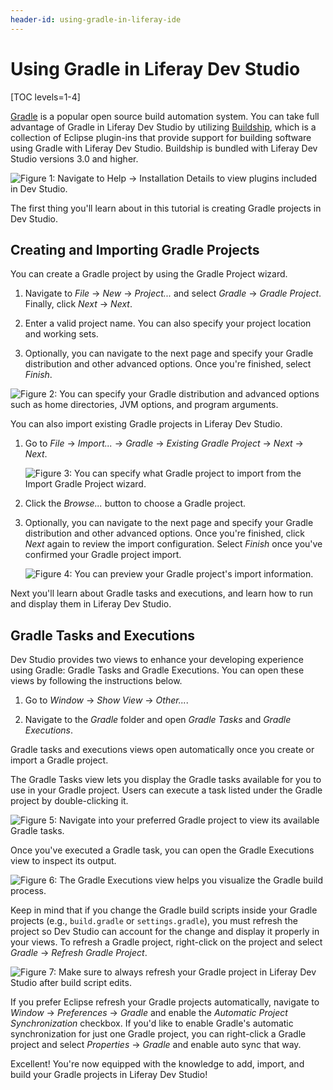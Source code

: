 ```yaml
---
header-id: using-gradle-in-liferay-ide
---
```


# Using Gradle in Liferay Dev Studio

[TOC levels=1-4]

[Gradle](http://gradle.org/) is a popular open source build automation system.
You can take full advantage of Gradle in Liferay Dev Studio by utilizing
[Buildship](https://projects.eclipse.org/releases/photon), which is a collection
of Eclipse plugin-ins that provide support for building software using Gradle
with Liferay Dev Studio. Buildship is bundled with Liferay Dev Studio versions
3.0 and higher.

![Figure 1: Navigate to *Help* &rarr; *Installation Details* to view plugins included in Dev Studio.](../../../images/buildship-in-liferayide.png)

The first thing you'll learn about in this tutorial is creating Gradle projects
in Dev Studio.

## Creating and Importing Gradle Projects

You can create a Gradle project by using the Gradle Project wizard.

1. Navigate to *File* &rarr; *New* &rarr; *Project...* and select *Gradle*
   &rarr; *Gradle Project*. Finally, click *Next* &rarr; *Next*.

2. Enter a valid project name. You can also specify your project location and
   working sets.

3. Optionally, you can navigate to the next page and specify your Gradle
   distribution and other advanced options. Once you're finished, select
   *Finish*.

![Figure 2: You can specify your Gradle distribution and advanced options such as home directories, JVM options, and program arguments.](../../../images/new-gradle-project.png)

You can also import existing Gradle projects in Liferay Dev Studio.

1. Go to *File* &rarr; *Import...* &rarr; *Gradle* &rarr; *Existing Gradle
    Project* &rarr; *Next* &rarr; *Next*.

    ![Figure 3: You can specify what Gradle project to import from the *Import Gradle Project* wizard.](../../../images/import-gradle-project.png)

2. Click the *Browse...* button to choose a Gradle project.

3. Optionally, you can navigate to the next page and specify your Gradle
   distribution and other advanced options. Once you're finished, click *Next*
   again to review the import configuration. Select *Finish* once you've
   confirmed your Gradle project import.

    ![Figure 4: You can preview your Gradle project's import information.](../../../images/import-configuration-overview.png)

Next you'll learn about Gradle tasks and executions, and learn how to run and
display them in Liferay Dev Studio.

## Gradle Tasks and Executions

Dev Studio provides two views to enhance your developing experience using
Gradle: Gradle Tasks and Gradle Executions. You can open these views by
following the instructions below.

1. Go to *Window* &rarr; *Show View* &rarr; *Other...*.

2. Navigate to the *Gradle* folder and open *Gradle Tasks* and *Gradle
   Executions*.

Gradle tasks and executions views open automatically once you create or import a
Gradle project.

The Gradle Tasks view lets you display the Gradle tasks available for you to use
in your Gradle project. Users can execute a task listed under the Gradle project
by double-clicking it.

![Figure 5: Navigate into your preferred Gradle project to view its available Gradle tasks.](../../../images/gradle-tasks.png)

Once you've executed a Gradle task, you can open the Gradle Executions view to
inspect its output.

![Figure 6: The Gradle Executions view helps you visualize the Gradle build process.](../../../images/gradle-executions.png)

Keep in mind that if you change the Gradle build scripts inside your Gradle
projects (e.g., `build.gradle` or `settings.gradle`), you must refresh the
project so Dev Studio can account for the change and display it properly in
your views. To refresh a Gradle project, right-click on the project and select
*Gradle* &rarr; *Refresh Gradle Project*.

![Figure 7: Make sure to always refresh your Gradle project in Liferay Dev Studio after build script edits.](../../../images/refresh-gradle-project.png)

If you prefer Eclipse refresh your Gradle projects automatically, navigate to 
*Window* &rarr; *Preferences* &rarr; *Gradle* and enable the *Automatic Project
Synchronization* checkbox. If you'd like to enable Gradle's automatic
synchronization for just one Gradle project, you can right-click a Gradle
project and select *Properties* &rarr; *Gradle* and enable auto sync that way.

Excellent! You're now equipped with the knowledge to add, import, and build your
Gradle projects in Liferay Dev Studio!
